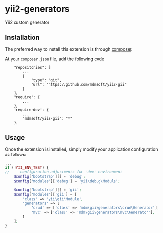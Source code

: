 yii2-generators
===============

Yii2 custom generator

Installation
------------

The preferred way to install this extension is through [composer](http://getcomposer.org/download/).

At your `composer.json` file, add the following code
```
	"repositories": [
        ...
        {
            "type": "git",
            "url": "https://github.com/mdmsoft/yii2-gii"
        }
    ],
	"require": {
		...
	},
	"require-dev": {
		...
		"mdmsoft/yii2-gii": "*"
	},
```

Usage
-----

Once the extension is installed, simply modify your application configuration as follows:

```php
...
if (!YII_ENV_TEST) {
//     configuration adjustments for 'dev' environment
    $config['bootstrap'][] = 'debug';
    $config['modules']['debug'] = 'yii\debug\Module';

    $config['bootstrap'][] = 'gii';
    $config['modules']['gii'] = [
        'class' => 'yii\gii\Module',
        'generators' => [
            'crud' => ['class' => 'mdm\gii\generators\crud\Generator'],
            'mvc' => ['class' => 'mdm\gii\generators\mvc\Generator'],
        ]
    ];
}

```
